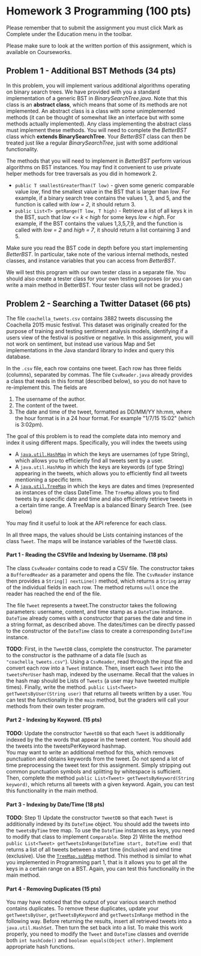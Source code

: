# Homework 3 Programming  (100 pts)

Please remember that to submit the assignment you must click Mark as Complete under the Education menu in the toolbar.

Please make sure to look at the written portion of this assignment, which is available on Courseworks. 

## Problem 1 - Additional BST Methods (34 pts)
                                                                                                                                       
In this problem, you will implement various additional algorithms operating on binary search trees. We have provided with you a standard implementation of a generic BST in *BinarySearchTree.java*. 
Note that this class is an **abstract class**, which means that some of its methods are not implemented. An abstract class is a class with *some* unimplemented methods (it can be thought of somewhat like an interface but with some methods actually implemented). 
Any class implementing the abstract class must implement these methods. 
You will need to complete the *BetterBST* class which **extends BinarySearchTree**. Your *BetterBST* class can then be treated just like a regular *BinarySearchTree*, just with some additional functionality.

The methods that you will need to implement in *BetterBST* perform various algorithms on BST instances. You may find it convenient to use private helper methods for tree traversals as you did in homework 2. 

* ```public T smallestGreaterThan(T low)``` - given some generic comparable value _low_, find the smallest value in the BST that is larger than _low_. For example, if a binary search tree contains the values 1, 3, and 5, and the function is called with _low = 2_, it should return 3.
* ```public List<T> getRange(T low, T high)``` - Retrieve a list of all keys k in the BST, such that _low <= k < high_ for some keys _low < high_. For example, if the BST contains the values 1,3,5,7,9, and the function is called with _low = 2_ and _high = 7_, it should return a list containing 3 and 5. 

Make sure you read the BST code in depth before you start implementing *BetterBST*. In particular, take note of the various internal methods, nested classes, and instance variables that you can access from *BetterBST*.

We will test this program with our own tester class in a separate file.  You should also create a tester class for your own testing purposes (or you can write a main method in BetterBST.  Your tester class will not be graded.)
                                                                                                                                                 

## Problem 2 - Searching a Twitter Dataset  (66 pts)

The file `coachella_tweets.csv` contains 3882 tweets discussing the Coachella 2015 music festival. This dataset was originally created
for the purpose of training and testing sentiment analysis models, identifying if a users view of the festival is positive or negative. 
In this assignment, you will not work on sentiment, but instead use various Map and Set implementations in the Java standard library to index and query this database. 

In the `.csv` file, each row contains one tweet. Each row has three fields (columns), separated by commas. The file `CsvReader.java` 
already provides a class that reads in this format (described below), so you do not have to re-implement this. The fields are 

1. The username of the author. 
2. The content of the tweet. 
3. The date and time of the tweet, formatted as DD/MM/YY hh:mm, where the hour format is in a 24 hour format. For example "1/7/15 15:02" (which is 3:02pm).

The goal of this problem is to read the complete data into memory and index it using different maps. Specifically, you will index
the tweets using

* A [`java.util.HashMap`](https://docs.oracle.com/javase/9/docs/api/java/util/HashMap.html) in which the keys are usernames (of type String), which allows you to efficiently find all tweets sent by a user. 
* A `java.util.HashMap` in which the keys are keywords (of type String) appearing in the tweets, which allows you to efficiently find all tweets mentioning a specific term. 
* A [`java.util.TreeMap`](https://docs.oracle.com/javase/9/docs/api/java/util/TreeMap.html) in which the keys are dates and times (represented as instances of the class DateTime. The `TreeMap` allows you to find tweets by a specific date and time and also efficiently retrieve tweets in a certain time range. A TreeMap is a balanced Binary Search Tree. (see below)

You may find it useful to look at the API reference for each class. 

In all three maps, the values should be Lists containing instances of the class `Tweet`. The maps will be instance variables of the `TweetDB` class. 

#### Part 1 - Reading the CSVfile and Indexing by Username. (18 pts)
The class `CsvReader` contains code to read a CSV file. The constructor takes a `BufferedReader` as a parameter and opens the file. 
The `CsvReader` instance then provides a `String[] nextLine()` method, which returns a `String` array of the individual fields in each row. 
The method returns `null` once the reader has reached the end of the file. 

The file `Tweet` represents a tweet.The constructor takes the following parameters: username, content, and time stamp as a `DateTime` instance. 
`DateTime` already comes with a constructor that parses the date and time in a string format, as described above. The dates/times can be directly passed to the constructor of the `DateTime` class to create a corresponding `DateTime` instance. 

**TODO**: First, in the `TweetDB` class, complete the constructor. The parameter to the constructor is the pathname of a data file (such as `"coachella_tweets.csv"`).
Using a `CsvReader`, read through the input file and convert each row into a `Tweet` instance. 
Then, insert each `Tweet` into the `tweetsPerUser` hash map, indexed by the username. Recall that the values in the hash map should be Lists of `Tweets` (a user may have tweeted multiple times).
Finally, write the method. `public List<Tweet> getTweetsByUser(String user)` that returns all tweets written by a user. You can test the functionality in the `main` method, but the graders will call your methods from their own tester program. 

#### Part 2 - Indexing by Keyword. (15 pts)
**TODO**: Update the constructor `TweetDB` so that each `Tweet` is additionally indexed by the the words that appear in the tweet content. You should add the tweets into the tweetsPerKeyword hashmap.  
You may want to write an additional method for this, which removes punctuation and obtains keywords from the tweet. Do not spend a lot of time preprocessing the tweet text for this assignment. Simply stripping out common punctuation symbols and splitting by whitespace is sufficient. 
Then, complete the method `public List<Tweet> getTweetsByKeyword(String keyword)`, which returns all tweets with a given keyword. 
Again, you can test this functionality in the main method. 

#### Part 3 - Indexing by Date/Time (18 pts)
**TODO**: 
Step 1) Update the constructor `TweetDB` so that each `Tweet` is additionally indexed by its `DateTime` object. You should add the tweets into the `tweetsByTime` tree map. To use the `DateTime` instances as keys, you need to modify that class to implement `Comparable`. 
Step 2) Write the method `public List<Tweet> getTweetsInRange(DateTime start, DateTime end)` that returns a list of all tweets between a start time (inclusive) and end time (exclusive).
Use the [`TreeMap.subMap`](https://docs.oracle.com/javase/9/docs/api/java/util/TreeMap.html#subMap-K-K-) method. This method is similar to what you implemented in Programming part 1, that is it allows you to get all the keys in a certain range on a BST. 
Again, you can test this functionality in the main method. 

#### Part 4 - Removing Duplicates (15 pts)
You may have noticed that the output of your various search method contains duplicates. To remove these duplicates, update your `getTweetsByUser`, `getTweetsByKeyword` and `getTweetsInRange` method in the following way. Before returning the results, insert all retrieved tweets into a `java.util.HashSet`. Then turn the set back into a list. 
To make this work properly, you need to modify the `Tweet` and `DateTime` classes and override both `int hashCode()` and `boolean equals(Object other)`. Implement appropriate hash functions. 


